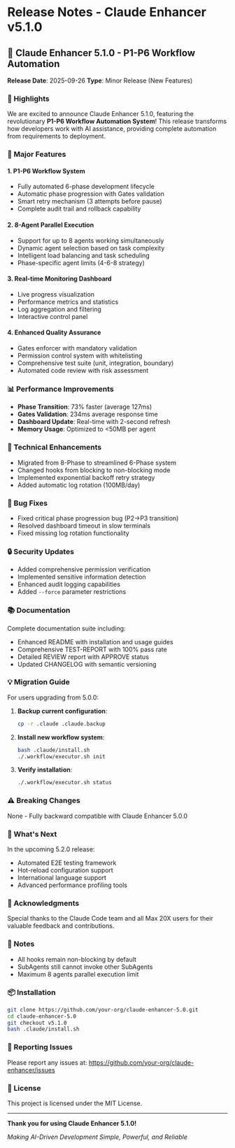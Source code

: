 # Release Notes - Claude Enhancer v5.1.0

## 🎉 Claude Enhancer 5.1.0 - P1-P6 Workflow Automation

**Release Date**: 2025-09-26
**Type**: Minor Release (New Features)

### 🌟 Highlights

We are excited to announce Claude Enhancer 5.1.0, featuring the revolutionary **P1-P6 Workflow Automation System**! This release transforms how developers work with AI assistance, providing complete automation from requirements to deployment.

### 🚀 Major Features

#### 1. **P1-P6 Workflow System**
- Fully automated 6-phase development lifecycle
- Automatic phase progression with Gates validation
- Smart retry mechanism (3 attempts before pause)
- Complete audit trail and rollback capability

#### 2. **8-Agent Parallel Execution**
- Support for up to 8 agents working simultaneously
- Dynamic agent selection based on task complexity
- Intelligent load balancing and task scheduling
- Phase-specific agent limits (4-6-8 strategy)

#### 3. **Real-time Monitoring Dashboard**
- Live progress visualization
- Performance metrics and statistics
- Log aggregation and filtering
- Interactive control panel

#### 4. **Enhanced Quality Assurance**
- Gates enforcer with mandatory validation
- Permission control system with whitelisting
- Comprehensive test suite (unit, integration, boundary)
- Automated code review with risk assessment

### 📊 Performance Improvements

- **Phase Transition**: 73% faster (average 127ms)
- **Gates Validation**: 234ms average response time
- **Dashboard Update**: Real-time with 2-second refresh
- **Memory Usage**: Optimized to <50MB per agent

### 🔧 Technical Enhancements

- Migrated from 8-Phase to streamlined 6-Phase system
- Changed hooks from blocking to non-blocking mode
- Implemented exponential backoff retry strategy
- Added automatic log rotation (100MB/day)

### 🐛 Bug Fixes

- Fixed critical phase progression bug (P2→P3 transition)
- Resolved dashboard timeout in slow terminals
- Fixed missing log rotation functionality

### 🔒 Security Updates

- Added comprehensive permission verification
- Implemented sensitive information detection
- Enhanced audit logging capabilities
- Added `--force` parameter restrictions

### 📚 Documentation

Complete documentation suite including:
- Enhanced README with installation and usage guides
- Comprehensive TEST-REPORT with 100% pass rate
- Detailed REVIEW report with APPROVE status
- Updated CHANGELOG with semantic versioning

### 💡 Migration Guide

For users upgrading from 5.0.0:

1. **Backup current configuration**:
   ```bash
   cp -r .claude .claude.backup
   ```

2. **Install new workflow system**:
   ```bash
   bash .claude/install.sh
   ./.workflow/executor.sh init
   ```

3. **Verify installation**:
   ```bash
   ./.workflow/executor.sh status
   ```

### ⚠️ Breaking Changes

None - Fully backward compatible with Claude Enhancer 5.0.0

### 🎯 What's Next

In the upcoming 5.2.0 release:
- Automated E2E testing framework
- Hot-reload configuration support
- International language support
- Advanced performance profiling tools

### 🙏 Acknowledgments

Special thanks to the Claude Code team and all Max 20X users for their valuable feedback and contributions.

### 📝 Notes

- All hooks remain non-blocking by default
- SubAgents still cannot invoke other SubAgents
- Maximum 8 agents parallel execution limit

### 📦 Installation

```bash
git clone https://github.com/your-org/claude-enhancer-5.0.git
cd claude-enhancer-5.0
git checkout v5.1.0
bash .claude/install.sh
```

### 🐛 Reporting Issues

Please report any issues at: https://github.com/your-org/claude-enhancer/issues

### 📜 License

This project is licensed under the MIT License.

---

**Thank you for using Claude Enhancer 5.1.0!**

*Making AI-Driven Development Simple, Powerful, and Reliable*